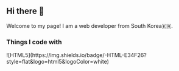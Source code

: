<h2>Hi there 👋</h2>
Welcome to my page!
I am a web developer from South Korea🇰🇷.

<h3>Things I code with</h3>
![HTML5](https://img.shields.io/badge/-HTML-E34F26?style=flat&logo=html5&logoColor=white)





<!--
**younjun1234/younjun1234** is a ✨ _special_ ✨ repository because its `README.md` (this file) appears on your GitHub profile.

Here are some ideas to get you started:

- 🔭 I’m currently working on ...
- 🌱 I’m currently learning ...
- 👯 I’m looking to collaborate on ...
- 🤔 I’m looking for help with ...
- 💬 Ask me about ...
- 📫 How to reach me: ...
- 😄 Pronouns: ...
- ⚡ Fun fact: ...
-->
